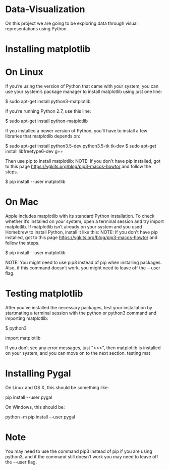 # Data-Visualization

On this project we are going to be exploring data through visual representations using Python.


# Installing matplotlib

# On Linux
If you’re using the version of Python that came with your system, you can use your system’s package manager to install 
matplotlib using just one line:

$ sudo apt-get install python3-matplotlib

If you’re running Python 2.7, use this line:

$ sudo apt-get install python-matplotlib

If you installed a newer version of Python, you’ll have to install a few
libraries that matplotlib depends on:

$ sudo apt-get install python3.5-dev python3.5-tk tk-dev $ sudo apt-get install libfreetype6-dev g++

Then use pip to install matplotlib:
NOTE: If you don't have pip installed, got to this page https://vgkits.org/blog/pip3-macos-howto/ and follow the steps.

$ pip install --user matplotlib


# On Mac
Apple includes matplotlib with its standard Python installation. To check whether it’s installed on your system, open a 
terminal session and try import matplotlib. If matplotlib isn’t already on your system and you used Homebrew to install 
Python, install it like this:
NOTE: If you don't have pip installed, got to this page https://vgkits.org/blog/pip3-macos-howto/ and follow the steps.


$ pip install --user matplotlib

NOTE: You might need to use pip3 instead of pip when installing packages. Also, if this command doesn’t work, you 
might need to leave off the --user flag.


# Testing matplotlib
After you’ve installed the necessary packages, test your installation by startmating a terminal session with the python 
or python3 command and importing matplotlib:

$ python3

import matplotlib

If you don’t see any error messages, just ">>>", then matplotlib is installed on your system, and you can move on to the 
next section.
testing mat


# Installing Pygal
On Linux and OS X, this should be something like:

pip install --user pygal

On Windows, this should be:

python -m pip install --user pygal

# Note
You may need to use the command pip3 instead of pip if you are using python3, and if the command still doesn’t work you 
may need to leave off the --user flag.